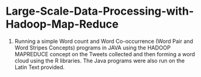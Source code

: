 # Large-Scale-Data-Processing-with-Hadoop-Map-Reduce

1. Running a simple Word count and Word Co-occurrence (Word Pair and Word Stripes Concepts) programs in JAVA using the HADOOP MAPREDUCE concept on the Tweets collected and then forming a word cloud using the R libraries. The Java programs were also run on the Latin Text provided.

